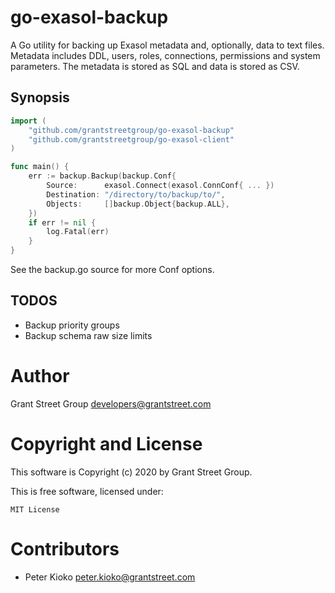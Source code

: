 # go-exasol-backup

A Go utility for backing up Exasol metadata and, optionally, data to text files.
Metadata includes DDL, users, roles, connections, permissions and system parameters.
The metadata is stored as SQL and data is stored as CSV.

## Synopsis

```go
import (
	"github.com/grantstreetgroup/go-exasol-backup"
	"github.com/grantstreetgroup/go-exasol-client"
)

func main() {
	err := backup.Backup(backup.Conf{
		Source:      exasol.Connect(exasol.ConnConf{ ... })
		Destination: "/directory/to/backup/to/",
		Objects:     []backup.Object{backup.ALL},
	})
	if err != nil {
		log.Fatal(err)
	}
}
```

See the backup.go source for more Conf options.

## TODOS
  - Backup priority groups
  - Backup schema raw size limits

# Author

Grant Street Group <developers@grantstreet.com>

# Copyright and License

This software is Copyright (c) 2020 by Grant Street Group.

This is free software, licensed under:

    MIT License

# Contributors

- Peter Kioko <peter.kioko@grantstreet.com>
